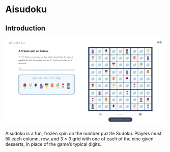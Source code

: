 # Aisudoku
 
## Introduction 

 ![Homepage screenshot](images/read-me/homepage.png "Homepage screenshot")

 Aisudoku is a fun, frozen spin on the number puzzle Sudoku. Players must fill each column, row, and 3 × 3 grid with one of each of the nine given desserts, in place of the game’s typical digits.